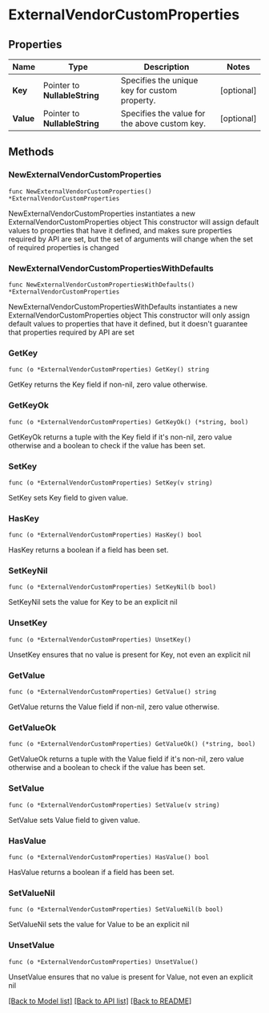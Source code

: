 # ExternalVendorCustomProperties

## Properties

Name | Type | Description | Notes
------------ | ------------- | ------------- | -------------
**Key** | Pointer to **NullableString** | Specifies the unique key for custom property. | [optional] 
**Value** | Pointer to **NullableString** | Specifies the value for the above custom key. | [optional] 

## Methods

### NewExternalVendorCustomProperties

`func NewExternalVendorCustomProperties() *ExternalVendorCustomProperties`

NewExternalVendorCustomProperties instantiates a new ExternalVendorCustomProperties object
This constructor will assign default values to properties that have it defined,
and makes sure properties required by API are set, but the set of arguments
will change when the set of required properties is changed

### NewExternalVendorCustomPropertiesWithDefaults

`func NewExternalVendorCustomPropertiesWithDefaults() *ExternalVendorCustomProperties`

NewExternalVendorCustomPropertiesWithDefaults instantiates a new ExternalVendorCustomProperties object
This constructor will only assign default values to properties that have it defined,
but it doesn't guarantee that properties required by API are set

### GetKey

`func (o *ExternalVendorCustomProperties) GetKey() string`

GetKey returns the Key field if non-nil, zero value otherwise.

### GetKeyOk

`func (o *ExternalVendorCustomProperties) GetKeyOk() (*string, bool)`

GetKeyOk returns a tuple with the Key field if it's non-nil, zero value otherwise
and a boolean to check if the value has been set.

### SetKey

`func (o *ExternalVendorCustomProperties) SetKey(v string)`

SetKey sets Key field to given value.

### HasKey

`func (o *ExternalVendorCustomProperties) HasKey() bool`

HasKey returns a boolean if a field has been set.

### SetKeyNil

`func (o *ExternalVendorCustomProperties) SetKeyNil(b bool)`

 SetKeyNil sets the value for Key to be an explicit nil

### UnsetKey
`func (o *ExternalVendorCustomProperties) UnsetKey()`

UnsetKey ensures that no value is present for Key, not even an explicit nil
### GetValue

`func (o *ExternalVendorCustomProperties) GetValue() string`

GetValue returns the Value field if non-nil, zero value otherwise.

### GetValueOk

`func (o *ExternalVendorCustomProperties) GetValueOk() (*string, bool)`

GetValueOk returns a tuple with the Value field if it's non-nil, zero value otherwise
and a boolean to check if the value has been set.

### SetValue

`func (o *ExternalVendorCustomProperties) SetValue(v string)`

SetValue sets Value field to given value.

### HasValue

`func (o *ExternalVendorCustomProperties) HasValue() bool`

HasValue returns a boolean if a field has been set.

### SetValueNil

`func (o *ExternalVendorCustomProperties) SetValueNil(b bool)`

 SetValueNil sets the value for Value to be an explicit nil

### UnsetValue
`func (o *ExternalVendorCustomProperties) UnsetValue()`

UnsetValue ensures that no value is present for Value, not even an explicit nil

[[Back to Model list]](../README.md#documentation-for-models) [[Back to API list]](../README.md#documentation-for-api-endpoints) [[Back to README]](../README.md)


